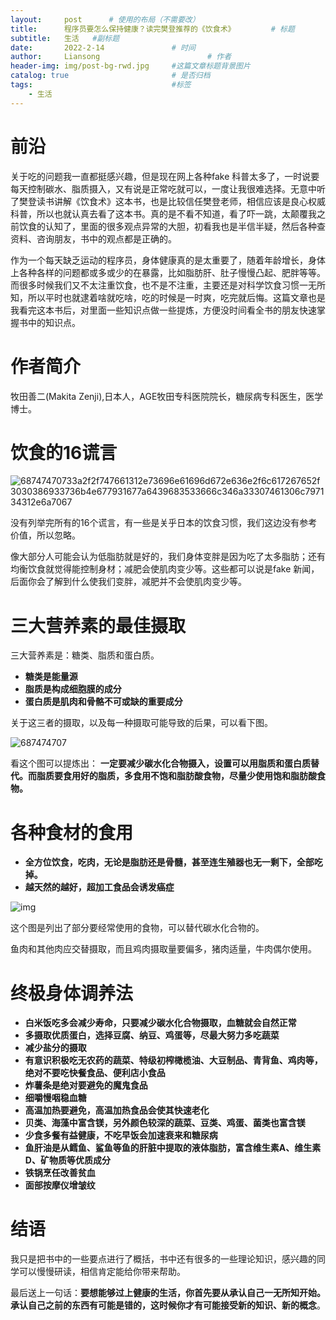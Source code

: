 ```yaml
---
layout:     post      # 使用的布局（不需要改）
title:      程序员要怎么保持健康？读完樊登推荐的《饮食术》        # 标题
subtitle:   生活   #副标题
date:       2022-2-14 				# 时间
author:     Liansong 						# 作者
header-img: img/post-bg-rwd.jpg 	#这篇文章标题背景图片
catalog: true 						# 是否归档
tags:								#标签
    - 生活
---
```


# 前沿

关于吃的问题我一直都挺感兴趣，但是现在网上各种fake 科普太多了，一时说要每天控制碳水、脂质摄入，又有说是正常吃就可以，一度让我很难选择。无意中听了樊登读书讲解《饮食术》这本书，也是比较信任樊登老师，相信应该是良心权威科普，所以也就认真去看了这本书。真的是不看不知道，看了吓一跳，太颠覆我之前饮食的认知了，里面的很多观点异常的大胆，初看我也是半信半疑，然后各种查资料、咨询朋友，书中的观点都是正确的。

作为一个每天缺乏运动的程序员，身体健康真的是太重要了，随着年龄增长，身体上各种各样的问题都或多或少的在暴露，比如脂肪肝、肚子慢慢凸起、肥胖等等。而很多时候我们又不太注重饮食，也不是不注重，主要还是对科学饮食习惯一无所知，所以平时也就逮着啥就吃啥，吃的时候是一时爽，吃完就后悔。这篇文章也是我看完这本书后，对里面一些知识点做一些提炼，方便没时间看全书的朋友快速掌握书中的知识点。

# 作者简介
牧田善二(Makita Zenji),日本人，AGE牧田专科医院院长，糖尿病专科医生，医学博士。


# 饮食的16谎言
![68747470733a2f2f747661312e73696e61696d672e636e2f6c617267652f3030386933736b4e677931677a6439683533666c346a33307461306c797134312e6a7067](https://p.ipic.vip/a2umlb.jpg)

没有列举完所有的16个谎言，有一些是关乎日本的饮食习惯，我们这边没有参考价值，所以忽略。

像大部分人可能会认为低脂肪就是好的，我们身体变胖是因为吃了太多脂肪；还有均衡饮食就觉得能控制身材；减肥会使肌肉变少等。这些都可以说是fake 新闻，后面你会了解到什么使我们变胖，减肥并不会使肌肉变少等。

# 三大营养素的最佳摄取
三大营养素是：糖类、脂质和蛋白质。

- **糖类是能量源**
- **脂质是构成细胞膜的成分**
- **蛋白质是肌肉和骨骼不可或缺的重要成分**

关于这三者的摄取，以及每一种摄取可能导致的后果，可以看下图。

![687474707](https://p.ipic.vip/a2umlb.jpg)

看这个图可以提炼出： **一定要减少碳水化合物摄入，设置可以用脂质和蛋白质替代。而脂质要食用好的脂质，多食用不饱和脂肪酸食物，尽量少使用饱和脂肪酸食物。**

# 各种食材的食用
- **全方位饮食，吃肉，无论是脂肪还是骨髓，甚至连生殖器也无一剩下，全部吃掉。**
- **越天然的越好，超加工食品会诱发癌症**

![img](https://camo.githubusercontent.com/1676d659062699878453eb68ffba84a0542269f9025e0e1f81a1720b8c92d5d8/68747470733a2f2f747661312e73696e61696d672e636e2f6c617267652f3030386933736b4e677931677a64617572723161786a33307032307076676e342e6a7067)

这个图是列出了部分要经常使用的食物，可以替代碳水化合物的。 

鱼肉和其他肉应交替摄取，而且鸡肉摄取量要偏多，猪肉适量，牛肉偶尔使用。

# 终极身体调养法
- **白米饭吃多会减少寿命，只要减少碳水化合物摄取，血糖就会自然正常**
- **多摄取优质蛋白，选择豆腐、纳豆、鸡蛋等，尽最大努力多吃蔬菜**
- **减少盐分的摄取**
- **有意识积极吃无农药的蔬菜、特级初榨橄榄油、大豆制品、青背鱼、鸡肉等，绝对不要吃快餐食品、便利店小食品**
- **炸薯条是绝对要避免的魔鬼食品**
- **细嚼慢咽稳血糖**
- **高温加热要避免，高温加热食品会使其快速老化**
- **贝类、海藻中富含镁，另外颜色较深的蔬菜、豆类、鸡蛋、菌类也富含镁**
- **少食多餐有益健康，不吃早饭会加速衰来和糖尿病**
- **鱼肝油是从鳕鱼、鲨鱼等鱼的肝脏中提取的液体脂肪，富含维生素A、维生素D、矿物质等优质成分**
- **铁锅烹任改善贫血**
- **面部按摩仪增皱纹**

# 结语
我只是把书中的一些要点进行了概括，书中还有很多的一些理论知识，感兴趣的同学可以慢慢研读，相信肯定能给你带来帮助。

最后送上一句话：**要想能够过上健康的生活，你首先要从承认自己一无所知开始。承认自己之前的东西有可能是错的，这时候你才有可能接受新的知识、新的概念**。
